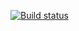 [![Build status](https://ci.appveyor.com/api/projects/status/pujvsfcgk0rjd0lk?svg=true)](https://ci.appveyor.com/project/granegoro/seleniumhm)